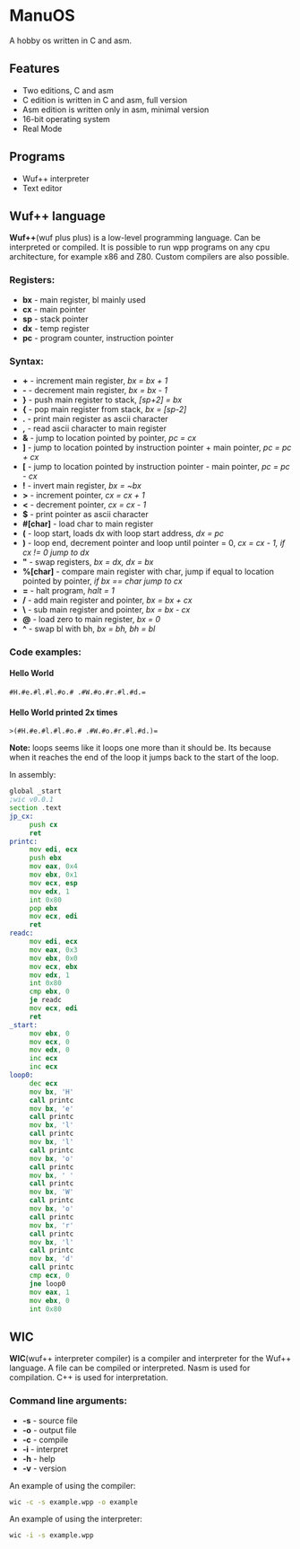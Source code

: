 # ManuOS
A hobby os written in C and asm.
## Features
- Two editions, C and asm
- C edition is written in C and asm, full version
- Asm edition is written only in asm, minimal version
- 16-bit operating system
- Real Mode
## Programs
- Wuf++ interpreter
- Text editor

## Wuf++ language
**Wuf++**(wuf plus plus) is a low-level programming language. Can be interpreted or compiled. It is possible to run wpp programs on any cpu architecture, for example x86 and Z80. Custom compilers are also possible.
### Registers:
- **bx** - main register, bl mainly used
- **cx** - main pointer
- **sp** - stack pointer
- **dx** - temp register
- **pc** - program counter, instruction pointer
### Syntax:
- **+** - increment main register, *bx = bx + 1*
- **-** - decrement main register, *bx = bx - 1*
- **}** - push main register to stack, *[sp+2] = bx*
- **{** - pop main register from stack, *bx = [sp-2]*
- **.** - print main register as ascii character
- **,** - read ascii character to main register
- **&** - jump to location pointed by pointer, *pc = cx*
- **]** - jump to location pointed by instruction pointer + main pointer, *pc = pc + cx*
- **[** - jump to location pointed by instruction pointer - main pointer, *pc = pc - cx*
- **!** - invert main register, *bx = ~bx*
- **>** - increment pointer, *cx = cx + 1*
- **<** - decrement pointer, *cx = cx - 1*
- **$** - print pointer as ascii character
- **#[char]** - load char to main register
- **(** - loop start, loads dx with loop start address, *dx = pc*
- **)** - loop end, decrement pointer and loop until pointer = 0, *cx = cx - 1, if cx != 0 jump to dx*
- **"** - swap registers, *bx = dx, dx = bx*
- **%[char]** - compare main register with char, jump if equal to location pointed by pointer, *if bx == char jump to cx*
- **=** - halt program, *halt = 1*
- **/** - add main register and pointer, *bx = bx + cx*
- **\\** - sub main register and pointer, *bx = bx - cx*
- **@** - load zero to main register, *bx = 0*
- **^** - swap bl with bh, *bx = bh, bh = bl*

### Code examples:
#### Hello World
```wpp
#H.#e.#l.#l.#o.# .#W.#o.#r.#l.#d.=
```
#### Hello World printed 2x times
```wpp
>(#H.#e.#l.#l.#o.# .#W.#o.#r.#l.#d.)=
```
**Note:** loops seems like it loops one more than it should be. Its because when it reaches the end of the loop it jumps back to the start of the loop.

In assembly:
```asm
global _start
;wic v0.0.1
section .text
jp_cx:
     push cx
     ret
printc:
     mov edi, ecx
     push ebx
     mov eax, 0x4
     mov ebx, 0x1
     mov ecx, esp
     mov edx, 1
     int 0x80
     pop ebx
     mov ecx, edi
     ret
readc:
     mov edi, ecx
     mov eax, 0x3
     mov ebx, 0x0
     mov ecx, ebx
     mov edx, 1
     int 0x80
     cmp ebx, 0
     je readc
     mov ecx, edi
     ret
_start:
     mov ebx, 0
     mov ecx, 0
     mov edx, 0
     inc ecx
     inc ecx
loop0:
     dec ecx
     mov bx, 'H'
     call printc
     mov bx, 'e'
     call printc
     mov bx, 'l'
     call printc
     mov bx, 'l'
     call printc
     mov bx, 'o'
     call printc
     mov bx, ' '
     call printc
     mov bx, 'W'
     call printc
     mov bx, 'o'
     call printc
     mov bx, 'r'
     call printc
     mov bx, 'l'
     call printc
     mov bx, 'd'
     call printc
     cmp ecx, 0
     jne loop0
     mov eax, 1
     mov ebx, 0
     int 0x80
```

## WIC
**WIC**(wuf++ interpreter compiler) is a compiler and interpreter for the Wuf++ language. A file can be compiled or interpreted. Nasm is used for compilation. C++ is used for interpretation.
### Command line arguments:
- **-s** - source file
- **-o** - output file
- **-c** - compile
- **-i** - interpret
- **-h** - help
- **-v** - version

An example of using the compiler:
```bash
wic -c -s example.wpp -o example
```
An example of using the interpreter:
```bash
wic -i -s example.wpp
```
